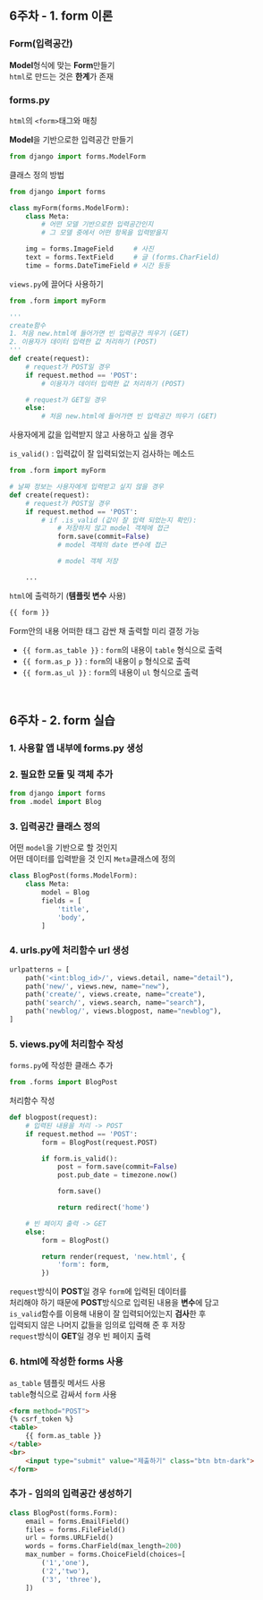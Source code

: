 ## 6주차 - 1. form 이론

### Form(입력공간)
**Model**형식에 맞는 **Form**만들기<br/>
`html`로 만드는 것은 **한계**가 존재

### forms.py
`html`의 `<form>`태그와 매칭<br/>

**Model**을 기반으로한 입력공간 만들기<br/>
```python
from django import forms.ModelForm
```

클래스 정의 방법<br/>
```python
from django import forms

class myForm(forms.ModelForm):
    class Meta:
        # 어떤 모델 기반으로한 입력공간인지
        # 그 모델 중에서 어떤 항목을 입력받을지

    img = forms.ImageField     # 사진
    text = forms.TextField     # 글 (forms.CharField)
    time = forms.DateTimeField # 시간 등등
```

`views.py`에 끌어다 사용하기<br/>
```python
from .form import myForm

'''
create함수
1. 처음 new.html에 들어가면 빈 입력공간 띄우기 (GET)
2. 이용자가 데이터 입력한 값 처리하기 (POST)
'''
def create(request):
    # request가 POST일 경우
    if request.method == 'POST':
        # 이용자가 데이터 입력한 값 처리하기 (POST)

    # request가 GET일 경우
    else:
        # 처음 new.html에 들어가면 빈 입력공간 띄우기 (GET)
```

사용자에게 값을 입력받지 않고 사용하고 싶을 경우<br/>

`is_valid()` : 입력값이 잘 입력되었는지 검사하는 메소드
```python
from .form import myForm

# 날짜 정보는 사용자에게 입력받고 싶지 않을 경우
def create(request):
    # request가 POST일 경우
    if request.method == 'POST':
        # if .is_valid (값이 잘 입력 되었는지 확인):
            # 저장하지 않고 model 객체에 접근
            form.save(commit=False)
            # model 객체의 date 변수에 접근

            # model 객체 저장

    ...
```

`html`에 출력하기 (**템플릿 변수** 사용)<br/>
```html
{{ form }}
```

Form안의 내용 어떠한 태그 감싼 채 출력할 미리 결정 가능<br/>
- `{{ form.as_table }}` : `form`의 내용이 `table` 형식으로 출력
- `{{ form.as_p }}` : `form`의 내용이 `p` 형식으로 출력
- `{{ form.as_ul }}` : `form`의 내용이 `ul` 형식으로 출력

<br/>

## 6주차 - 2. form 실습
### 1. 사용할 앱 내부에 forms.py 생성

### 2. 필요한 모듈 및 객체 추가
```python
from django import forms
from .model import Blog
```

### 3. 입력공간 클래스 정의
어떤 `model`을 기반으로 할 것인지<br/>
어떤 데이터를 입력받을 것 인지 `Meta`클래스에 정의
```python
class BlogPost(forms.ModelForm):
    class Meta:
        model = Blog
        fields = [
            'title',
            'body',
        ]

```

### 4. urls.py에 처리함수 url 생성
```python
urlpatterns = [
    path('<int:blog_id>/', views.detail, name="detail"),
    path('new/', views.new, name="new"),
    path('create/', views.create, name="create"),
    path('search/', views.search, name="search"),
    path('newblog/', views.blogpost, name="newblog"),
]
```

### 5. views.py에 처리함수 작성
`forms.py`에 작성한 클래스 추가<br/>
```python
from .forms import BlogPost
```

처리함수 작성<br/>
```python
def blogpost(request):
    # 입력된 내용을 처리 -> POST
    if request.method == 'POST':
        form = BlogPost(request.POST)

        if form.is_valid():
            post = form.save(commit=False)
            post.pub_date = timezone.now()

            form.save()

            return redirect('home')

    # 빈 페이지 출력 -> GET
    else:
        form = BlogPost()

        return render(request, 'new.html', {
            'form': form,
        })
```
`request`방식이 **POST**일 경우 `form`에 입력된 데이터를<br/>
처리해야 하기 때문에 **POST**방식으로 입력된 내용을 **변수**에 담고<br/>
`is_valid`함수를 이용해 내용이 잘 입력되어있는지 **검사**한 후<br/>
입력되지 않은 나머지 값들을 임의로 입력해 준 후 저장<br/>
`request`방식이 **GET**일 경우 빈 페이지 출력

### 6. html에 작성한 forms 사용
`as_table` 템플릿 메서드 사용<br/>
`table`형식으로 감싸서 `form` 사용
```html
<form method="POST">
{% csrf_token %}
<table>
    {{ form.as_table }}
</table>
<br>
    <input type="submit" value="제출하기" class="btn btn-dark">
</form>
```

### 추가 - 임의의 입력공간 생성하기
```python
class BlogPost(forms.Form):
    email = forms.EmailField()
    files = forms.FileField()
    url = forms.URLField()
    words = forms.CharField(max_length=200)
    max_number = forms.ChoiceField(choices=[
        ('1','one'),
        ('2','two'),
        ('3', 'three'),
    ])
```
